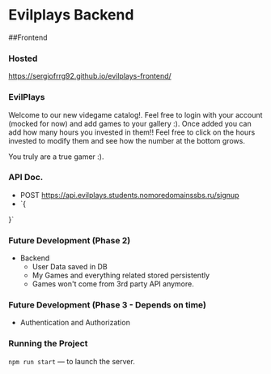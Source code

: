 # Evilplays Backend

##Frontend

### Hosted 

https://sergiofrrg92.github.io/evilplays-frontend/
  
### EvilPlays

Welcome to our new videgame catalog!. Feel free to login with your account (mocked for now) and add games to your gallery :). Once added you can add how many hours you invested in them!! Feel free to click on the hours invested to modify them and see how the number at the bottom grows.

You truly are a true gamer :).

### API Doc.

- POST https://api.evilplays.students.nomoredomainssbs.ru/signup
 - `{

 }`

### Future Development (Phase 2)

- Backend
  - User Data saved in DB
  - My Games and everything related stored persistently
  - Games won't come from 3rd party API anymore.

### Future Development (Phase 3 - Depends on time)

 - Authentication and Authorization


### Running the Project  
  
`npm run start` — to launch the server.  
  



